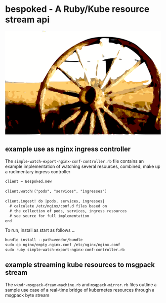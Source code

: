 # bespoked - A Ruby/Kube resource stream api

![bespoked](images/bespoked.png)

## example use as nginx ingress controller

The `simple-watch-export-nginx-conf-controller.rb` file contains an example implementation of watching several resources, combined, make up a rudimentary ingress controller

```
client = Bespoked.new

client.watch!("pods", "services", "ingresses")

client.ingest! do |pods, services, ingresses|
  # calculate /etc/nginx/conf.d files based on
  # the collection of pods, services, ingress resources
  # see source for full implementation
end
```

To run, install as start as follows ...

```
bundle install --path=vendor/bundle
sudo cp nginx/empty.nginx.conf /etc/nginx/nginx.conf
sudo ruby simple-watch-export-nginx-conf-controller.rb
```

## example streaming kube resources to msgpack stream

The `wkndr-msgpack-dream-machine.rb` and `msgpack-mirror.rb` files outline a sample use case of a real-time bridge of kubernetes resources through a msgpack byte stream
